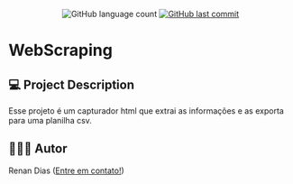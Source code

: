 <p align="center">
  
  <img alt="GitHub language count" src="https://img.shields.io/github/languages/count/RenanDias12/WebScraping?color=%2304D361">
 
  <a href="https://github.comRenanDias12/WebScraping/commits/master">
    <img alt="GitHub last commit" src="https://img.shields.io/github/last-commit/RenanDias12/WebScraping?color=%2304D361">
  </a>   

</p>

# WebScraping

## 💻 Project Description

Esse projeto é um capturador html que extrai as informações e as exporta para uma planilha csv.

## 👨🏻‍💻 Autor

Renan Dias ([Entre em contato!](https://www.linkedin.com/in/renan-dias-faria-54a599190/))
